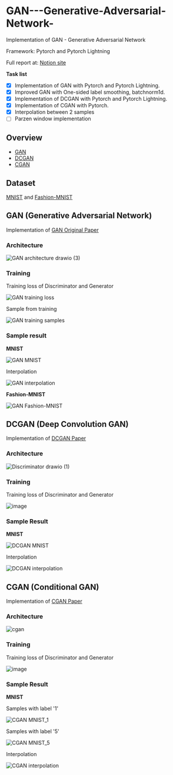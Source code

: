 # GAN---Generative-Adversarial-Network-
Implementation of GAN - Generative Adversarial Network

Framework: Pytorch and Pytorch Lightning

Full report at: [Notion site](https://github.com/Huy1711/GAN)

**Task list**

- [x] Implementation of GAN with Pytorch and Pytorch Lightning.
- [x] Improved GAN with One-sided label smoothing, batchnorm1d.
- [x] Implementation of DCGAN with Pytorch and Pytorch Lightning.
- [x] Implementation of CGAN with Pytorch.
- [x] Interpolation between 2 samples
- [ ] Parzen window implementation

## Overview

- [GAN](github.com/Huy1711/GAN/blob/main/README.md?plain=1#L28)
- [DCGAN](github.com/Huy1711/GAN/blob/main/README.md?plain=1#L59)
- [CGAN](github.com/Huy1711/GAN/blob/main/README.md?plain=1#L83)

## Dataset

[MNIST](http://yann.lecun.com/exdb/mnist/) and [Fashion-MNIST](https://github.com/zalandoresearch/fashion-mnist)

## GAN (Generative Adversarial Network)

Implementation of [GAN Original Paper](https://arxiv.org/abs/1406.2661)

### Architecture

![GAN architecture drawio (3)](https://user-images.githubusercontent.com/41891935/143758681-275e152c-623e-4b82-a939-0d41f057de19.png)

### Training

Training loss of Discriminator and Generator

![GAN training loss](https://user-images.githubusercontent.com/41891935/143762866-7b935364-9255-457d-9fc6-3ce0e59710a7.png)

Sample from training

![GAN training samples](https://user-images.githubusercontent.com/41891935/143762886-0fb037f8-1099-4b27-b441-aa4e1731cc08.png)

### Sample result

**MNIST**

![GAN MNIST](https://user-images.githubusercontent.com/41891935/143762945-4a5b76d0-e386-4d59-a756-c69175cdc52b.PNG)

Interpolation

![GAN interpolation](https://user-images.githubusercontent.com/41891935/143762960-82d4e5f3-ccbe-407f-882d-fe19a50ec674.PNG)

**Fashion-MNIST**

![GAN Fashion-MNIST](https://user-images.githubusercontent.com/41891935/143762967-736bfd3f-f112-4a83-88b3-da335f1c5aa0.PNG)

## DCGAN (Deep Convolution GAN)

Implementation of [DCGAN Paper](https://arxiv.org/abs/1511.06434)

### Architecture

![Discriminator drawio (1)](https://user-images.githubusercontent.com/41891935/143759200-6f4258ca-077c-4d5d-beb0-b5efbe5fdb7f.png)

### Training

Training loss of Discriminator and Generator

![image](https://user-images.githubusercontent.com/41891935/143763045-6b223b0e-9cfe-4c12-97ae-644325b1b44f.png)

### Sample Result

**MNIST**

![DCGAN MNIST](https://user-images.githubusercontent.com/41891935/143763060-7d0bb4b2-5fd4-461e-80f0-79ee407778b9.png)

Interpolation

![DCGAN interpolation](https://user-images.githubusercontent.com/41891935/143763068-819d96b4-c861-499c-80d5-f8fbb22e5ef3.PNG)

## CGAN (Conditional GAN)

Implementation of [CGAN Paper](https://arxiv.org/abs/1411.1784)

### Architecture

![cgan](https://user-images.githubusercontent.com/41891935/143759585-adf01f51-14e5-4426-aaf0-495662dcb72b.png)

### Training

Training loss of Discriminator and Generator

![image](https://user-images.githubusercontent.com/41891935/143763100-b4273ea8-cfc3-4eab-a45a-4fdafc3e989e.png)

### Sample Result

**MNIST**

Samples with label '1'

![CGAN MNIST_1](https://user-images.githubusercontent.com/41891935/143763111-bbc4d55b-b7f4-47c7-9ca8-76aa61a5be5b.png)

Samples with label '5'

![CGAN MNIST_5](https://user-images.githubusercontent.com/41891935/143763118-7014b030-bdf7-45ec-bd74-2f650ac5a526.png)

Interpolation

![CGAN interpolation](https://user-images.githubusercontent.com/41891935/143763121-db75a602-b9e1-42d7-a92b-992145a580eb.PNG)

